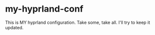 # my-hyprland-conf
This is MY hyprland configuration. Take some, take all. I'll try to keep it updated.
